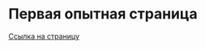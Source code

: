 # **Первая опытная страница**

 [Ссылка на страницу](https://renatibragimov1987.github.io/first-job/index.html)  